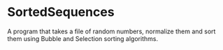 # SortedSequences
A program that takes a file of random numbers, normalize them and sort them using Bubble and Selection sorting algorithms.

